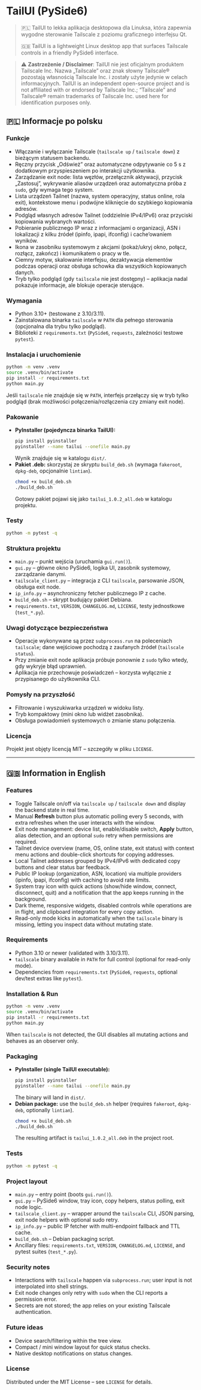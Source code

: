 # TailUI (PySide6)

> 🇵🇱 TailUI to lekka aplikacja desktopowa dla Linuksa, która zapewnia wygodne sterowanie Tailscale z poziomu graficznego interfejsu Qt.
>
> 🇬🇧 TailUI is a lightweight Linux desktop app that surfaces Tailscale controls in a friendly PySide6 interface.

> ⚠️ **Zastrzeżenie / Disclaimer**: TailUI nie jest oficjalnym produktem Tailscale Inc. Nazwa „Tailscale” oraz znak słowny Tailscale® pozostają własnością Tailscale Inc. i zostały użyte jedynie w celach informacyjnych. TailUI is an independent open-source project and is not affiliated with or endorsed by Tailscale Inc.; “Tailscale” and Tailscale® remain trademarks of Tailscale Inc. used here for identification purposes only.

## 🇵🇱 Informacje po polsku

### Funkcje
- Włączanie i wyłączanie Tailscale (`tailscale up` / `tailscale down`) z bieżącym statusem backendu.
- Ręczny przycisk „Odśwież” oraz automatyczne odpytywanie co 5 s z dodatkowym przyspieszeniem po interakcji użytkownika.
- Zarządzanie exit node: lista węzłów, przełącznik aktywacji, przycisk „Zastosuj”, wykrywanie aliasów urządzeń oraz automatyczna próba z `sudo`, gdy wymaga tego system.
- Lista urządzeń Tailnet (nazwa, system operacyjny, status online, rola exit), kontekstowe menu i podwójne kliknięcie do szybkiego kopiowania adresów.
- Podgląd własnych adresów Tailnet (oddzielnie IPv4/IPv6) oraz przyciski kopiowania wybranych wartości.
- Pobieranie publicznego IP wraz z informacjami o organizacji, ASN i lokalizacji z kilku źródeł (ipinfo, ipapi, ifconfig) i cache’owaniem wyników.
- Ikona w zasobniku systemowym z akcjami (pokaż/ukryj okno, połącz, rozłącz, zakończ) i komunikatem o pracy w tle.
- Ciemny motyw, skalowanie interfejsu, dezaktywacja elementów podczas operacji oraz obsługa schowka dla wszystkich kopiowanych danych. 
- Tryb tylko podgląd (gdy `tailscale` nie jest dostępny) – aplikacja nadal pokazuje informacje, ale blokuje operacje sterujące.

### Wymagania
- Python 3.10+ (testowane z 3.10/3.11).
- Zainstalowana binarka `tailscale` w `PATH` dla pełnego sterowania (opcjonalna dla trybu tylko podgląd).
- Biblioteki z `requirements.txt` (`PySide6`, `requests`, zależności testowe `pytest`).
 
### Instalacja i uruchomienie
```bash
python -m venv .venv
source .venv/bin/activate
pip install -r requirements.txt
python main.py
```

Jeśli `tailscale` nie znajduje się w `PATH`, interfejs przełączy się w tryb tylko podgląd (brak możliwości połączenia/rozłączenia czy zmiany exit node).

### Pakowanie
- **PyInstaller (pojedyncza binarka TailUI):**
	```bash
	pip install pyinstaller
	pyinstaller --name tailui --onefile main.py
	```
	Wynik znajduje się w katalogu `dist/`.
- **Pakiet .deb:** skorzystaj ze skryptu `build_deb.sh` (wymaga `fakeroot`, `dpkg-deb`, opcjonalnie `lintian`).
	```bash
	chmod +x build_deb.sh
	./build_deb.sh
	```
	Gotowy pakiet pojawi się jako `tailui_1.0.2_all.deb` w katalogu projektu.

### Testy
```bash
python -m pytest -q
```

### Struktura projektu
- `main.py` – punkt wejścia (uruchamia `gui.run()`).
- `gui.py` – główne okno PySide6, logika UI, zasobnik systemowy, zarządzanie danymi.
- `tailscale_client.py` – integracja z CLI `tailscale`, parsowanie JSON, obsługa exit node.
- `ip_info.py` – asynchroniczny fetcher publicznego IP z cache.
- `build_deb.sh` – skrypt budujący pakiet Debiana.
- `requirements.txt`, `VERSION`, `CHANGELOG.md`, `LICENSE`, testy jednostkowe (`test_*.py`).

### Uwagi dotyczące bezpieczeństwa
- Operacje wykonywane są przez `subprocess.run` na poleceniach `tailscale`; dane wejściowe pochodzą z zaufanych źródeł (`tailscale status`).
- Przy zmianie exit node aplikacja próbuje ponownie z `sudo` tylko wtedy, gdy wykryje błąd uprawnień.
- Aplikacja nie przechowuje poświadczeń – korzysta wyłącznie z przypisanego do użytkownika CLI.

### Pomysły na przyszłość
- Filtrowanie i wyszukiwarka urządzeń w widoku listy.
- Tryb kompaktowy (mini okno lub widżet zasobnika).
- Obsługa powiadomień systemowych o zmianie stanu połączenia.

### Licencja
Projekt jest objęty licencją MIT – szczegóły w pliku `LICENSE`.

---

## 🇬🇧 Information in English

### Features
- Toggle Tailscale on/off via `tailscale up` / `tailscale down` and display the backend state in real time.
- Manual **Refresh** button plus automatic polling every 5 seconds, with extra refreshes when the user interacts with the window.
- Exit node management: device list, enable/disable switch, **Apply** button, alias detection, and an optional `sudo` retry when permissions are required.
- Tailnet device overview (name, OS, online state, exit status) with context menu actions and double-click shortcuts for copying addresses.
- Local Tailnet addresses grouped by IPv4/IPv6 with dedicated copy buttons and clear status bar feedback.
- Public IP lookup (organization, ASN, location) via multiple providers (ipinfo, ipapi, ifconfig) with caching to avoid rate limits.
- System tray icon with quick actions (show/hide window, connect, disconnect, quit) and a notification that the app keeps running in the background.
- Dark theme, responsive widgets, disabled controls while operations are in flight, and clipboard integration for every copy action.
- Read-only mode kicks in automatically when the `tailscale` binary is missing, letting you inspect data without mutating state.

### Requirements
- Python 3.10 or newer (validated with 3.10/3.11).
- `tailscale` binary available in `PATH` for full control (optional for read-only mode).
- Dependencies from `requirements.txt` (`PySide6`, `requests`, optional dev/test extras like `pytest`).

### Installation & Run
```bash
python -m venv .venv
source .venv/bin/activate
pip install -r requirements.txt
python main.py
```

When `tailscale` is not detected, the GUI disables all mutating actions and behaves as an observer only.

### Packaging
- **PyInstaller (single TailUI executable):**
	```bash
	pip install pyinstaller
	pyinstaller --name tailui --onefile main.py
	```
	The binary will land in `dist/`.
- **Debian package:** use the `build_deb.sh` helper (requires `fakeroot`, `dpkg-deb`, optionally `lintian`).
	```bash
	chmod +x build_deb.sh
	./build_deb.sh
	```
	The resulting artifact is `tailui_1.0.2_all.deb` in the project root.

### Tests
```bash
python -m pytest -q
```

### Project layout
- `main.py` – entry point (boots `gui.run()`).
- `gui.py` – PySide6 window, tray icon, copy helpers, status polling, exit node logic.
- `tailscale_client.py` – wrapper around the `tailscale` CLI, JSON parsing, exit node helpers with optional sudo retry.
- `ip_info.py` – public IP fetcher with multi-endpoint fallback and TTL cache.
- `build_deb.sh` – Debian packaging script.
- Ancillary files: `requirements.txt`, `VERSION`, `CHANGELOG.md`, `LICENSE`, and pytest suites (`test_*.py`).

### Security notes
- Interactions with `tailscale` happen via `subprocess.run`; user input is not interpolated into shell strings.
- Exit node changes only retry with `sudo` when the CLI reports a permission error.
- Secrets are not stored; the app relies on your existing Tailscale authentication.

### Future ideas
- Device search/filtering within the tree view.
- Compact / mini window layout for quick status checks.
- Native desktop notifications on status changes.

### License
Distributed under the MIT License – see `LICENSE` for details.

